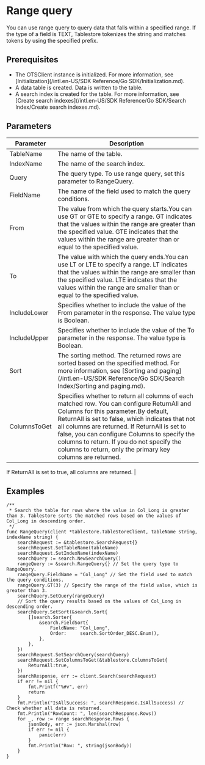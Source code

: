 # Range query

You can use range query to query data that falls within a specified range. If the type of a field is TEXT, Tablestore tokenizes the string and matches tokens by using the specified prefix.

## Prerequisites

-   The OTSClient instance is initialized. For more information, see [Initialization](/intl.en-US/SDK Reference/Go SDK/Initialization.md).
-   A data table is created. Data is written to the table.
-   A search index is created for the table. For more information, see [Create search indexes](/intl.en-US/SDK Reference/Go SDK/Search Index/Create search indexes.md).

## Parameters

|Parameter|Description|
|---------|-----------|
|TableName|The name of the table.|
|IndexName|The name of the search index.|
|Query|The query type. To use range query, set this parameter to RangeQuery.|
|FieldName|The name of the field used to match the query conditions.|
|From|The value from which the query starts.You can use GT or GTE to specify a range. GT indicates that the values within the range are greater than the specified value. GTE indicates that the values within the range are greater than or equal to the specified value. |
|To|The value with which the query ends.You can use LT or LTE to specify a range. LT indicates that the values within the range are smaller than the specified value. LTE indicates that the values within the range are smaller than or equal to the specified value. |
|IncludeLower|Specifies whether to include the value of the From parameter in the response. The value type is Boolean.|
|IncludeUpper|Specifies whether to include the value of the To parameter in the response. The value type is Boolean.|
|Sort|The sorting method. The returned rows are sorted based on the specified method. For more information, see [Sorting and paging](/intl.en-US/SDK Reference/Go SDK/Search Index/Sorting and paging.md).|
|ColumnsToGet|Specifies whether to return all columns of each matched row. You can configure ReturnAll and Columns for this parameter.By default, ReturnAll is set to false, which indicates that not all columns are returned. If ReturnAll is set to false, you can configure Columns to specify the columns to return. If you do not specify the columns to return, only the primary key columns are returned.

If ReturnAll is set to true, all columns are returned. |

## Examples

```
/**
 * Search the table for rows where the value in Col_Long is greater than 3. Tablestore sorts the matched rows based on the values of Col_Long in descending order.
 */
func RangeQuery(client *tablestore.TableStoreClient, tableName string, indexName string) {
    searchRequest := &tablestore.SearchRequest{}
    searchRequest.SetTableName(tableName)
    searchRequest.SetIndexName(indexName)
    searchQuery := search.NewSearchQuery()
    rangeQuery := &search.RangeQuery{} // Set the query type to RangeQuery.
    rangeQuery.FieldName = "Col_Long" // Set the field used to match the query conditions.
    rangeQuery.GT(3) // Specify the range of the field value, which is greater than 3.
    searchQuery.SetQuery(rangeQuery)
    // Sort the query results based on the values of Col_Long in descending order.
    searchQuery.SetSort(&search.Sort{
        []search.Sorter{
            &search.FieldSort{
                FieldName: "Col_Long",
                Order:     search.SortOrder_DESC.Enum(),
            },
        },
    })
    searchRequest.SetSearchQuery(searchQuery)
    searchRequest.SetColumnsToGet(&tablestore.ColumnsToGet{
        ReturnAll:true,
    })
    searchResponse, err := client.Search(searchRequest)
    if err != nil {
        fmt.Printf("%#v", err)
        return
    }
    fmt.Println("IsAllSuccess: ", searchResponse.IsAllSuccess) // Check whether all data is returned.
    fmt.Println("RowCount: ", len(searchResponse.Rows))
    for _, row := range searchResponse.Rows {
        jsonBody, err := json.Marshal(row)
        if err != nil {
            panic(err)
        }
        fmt.Println("Row: ", string(jsonBody))
    }
}
```

